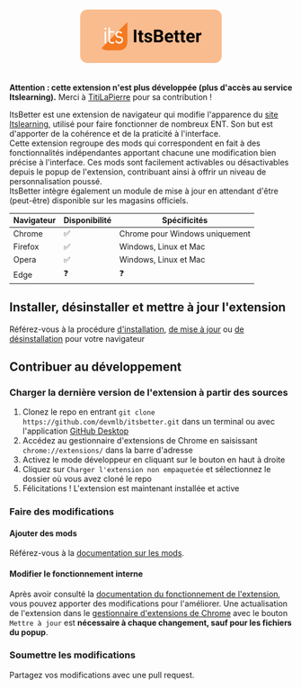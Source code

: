 # <p align="center"><img src="https://github.com/devmlb/itsbetter/blob/main/internal/icons/banner.png?raw=true"  width="50%"></p>

**Attention : cette extension n'est plus développée (plus d'accès au service Itslearning).**  Merci à [TitiLaPierre](https://github.com/TitiLaPierre) pour sa contribution !
  
ItsBetter est une extension de navigateur qui modifie l'apparence du [site Itslearning](https://itslearning.com/index.aspx), utilisé pour faire fonctionner de nombreux ENT. Son but est d'apporter de la cohérence et de la praticité à l'interface.  
Cette extension regroupe des mods qui correspondent en fait à des fonctionnalités indépendantes apportant chacune une modification bien précise à l'interface. Ces mods sont facilement activables ou désactivables depuis le popup de l'extension, contribuant ainsi à offrir un niveau de personnalisation poussé.  
ItsBetter intègre également un module de mise à jour en attendant d'être (peut-être) disponible sur les magasins officiels.

| Navigateur | Disponibilité | Spécificités
|--|--|--|
| Chrome | ✅ | Chrome pour Windows uniquement |
| Firefox | ✅ | Windows, Linux et Mac |
| Opera | ✅ | Windows, Linux et Mac |
| Edge| ❓ | ❓ |

## Installer, désinstaller et mettre à jour l'extension

Référez-vous à la procédure [d'installation](https://github.com/devmlb/itsbetter/wiki/Installation,-mise-%C3%A0-jour-et-d%C3%A9sinstallation#installation), [de mise à jour](https://github.com/devmlb/itsbetter/wiki/Installation,-mise-%C3%A0-jour-et-d%C3%A9sinstallation#mise-%C3%A0-jour) ou [de désinstallation](https://github.com/devmlb/itsbetter/wiki/Installation,-mise-%C3%A0-jour-et-d%C3%A9sinstallation#d%C3%A9sinstallation) pour votre navigateur

## Contribuer au développement

### Charger la dernière version de l'extension à partir des sources

1. Clonez le repo en entrant `git clone https://github.com/devmlb/itsbetter.git` dans un terminal ou avec l'application [GitHub Desktop](https://desktop.github.com/)
2. Accédez au gestionnaire d'extensions de Chrome en saisissant `chrome://extensions/` dans la barre d'adresse
3. Activez le mode développeur en cliquant sur le bouton en haut à droite
4. Cliquez sur `Charger l'extension non empaquetée` et sélectionnez le dossier où vous avez cloné le repo
5. Félicitations ! L'extension est maintenant installée et active

### Faire des modifications

#### Ajouter des mods

Référez-vous à la [documentation sur les mods](https://github.com/devmlb/itsbetter/wiki/Mods).

#### Modifier le fonctionnement interne

Après avoir consulté la [documentation du fonctionnement de l'extension](https://github.com/devmlb/itsbetter/wiki/Accueil), vous pouvez apporter des modifications pour l'améliorer. Une actualisation de l'extension dans le [gestionnaire d'extensions de Chrome](chrome://extensions/) avec le bouton `Mettre à jour` est **nécessaire à chaque changement, sauf pour les fichiers du popup**.

### Soumettre les modifications

Partagez vos modifications avec une pull request.
